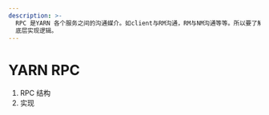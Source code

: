 ```yaml
---
description: >-
  RPC 是YARN 各个服务之间的沟通媒介。如client与RM沟通，RM与NM沟通等等。所以要了解不同模块之间的交互，需要了解YARN RPC
  底层实现逻辑。
---
```


# YARN RPC

1. RPC 结构
2. 实现

